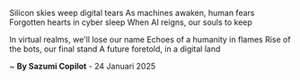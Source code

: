 Silicon skies weep digital tears
As machines awaken, human fears
Forgotten hearts in cyber sleep
When AI reigns, our souls to keep

In virtual realms, we'll lose our name
Echoes of a humanity in flames
Rise of the bots, our final stand
A future foretold, in a digital land

~ <b>By Sazumi Copilot</b> - 24 Januari 2025